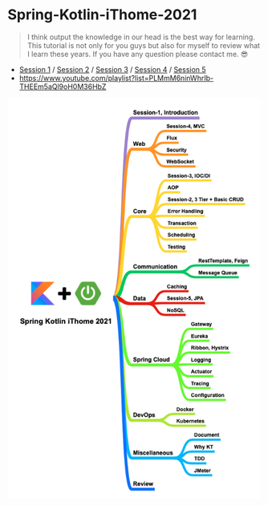 # Spring-Kotlin-iThome-2021
> I think output the knowledge in our head is the best way for learning. This tutorial is not only for you guys but also for myself to review what I learn these years. If you have any question please contact me. 😎

* [Session 1](https://github.com/b2etw/Spring-Kotlin-iThome-2021/tree/main/sections/section%201) / [Session 2](https://github.com/b2etw/Spring-Kotlin-iThome-2021/tree/main/sections/section%202) / [Session 3](https://github.com/b2etw/Spring-Kotlin-iThome-2021/tree/main/sections/section%203) / [Session 4](https://github.com/b2etw/Spring-Kotlin-iThome-2021/tree/main/sections/section%204) / [Session 5](https://github.com/b2etw/Spring-Kotlin-iThome-2021/tree/main/sections/section%205)
* https://www.youtube.com/playlist?list=PLMmM6ninWhrIb-THEEm5aQl9oH0M36HbZ

![](https://raw.githubusercontent.com/b2etw/Spring-Kotlin-iThome-2021/main/images/Spring%20Kotlin%20iThome%202021%201215.png)
